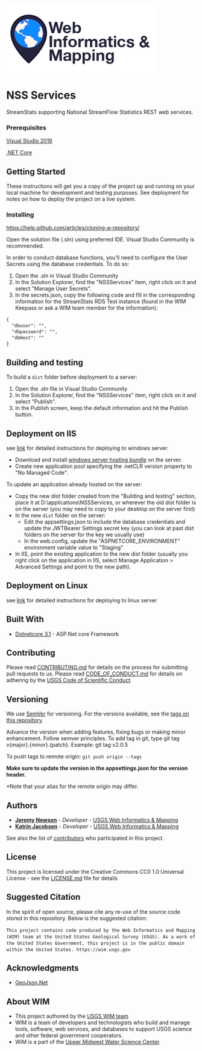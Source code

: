 ![WiM](wimlogo.png)

# NSS Services

StreamStats supporting National StreamFlow Statistics REST web services.

### Prerequisites

[Visual Studio 2019](https://www.visualstudio.com/)

[.NET Core](https://www.microsoft.com/net/core#windowscmd)

## Getting Started

These instructions will get you a copy of the project up and running on your local machine for development and testing purposes. See deployment for notes on how to deploy the project on a live system.

### Installing

https://help.github.com/articles/cloning-a-repository/

Open the solution file (.sln) using preferred IDE. Visual Studio Community is recommended.

In order to conduct database functions, you'll need to configure the User Secrets using the database credentials. To do so:
1. Open the .sln in Visual Studio Community
2. In the Solution Explorer, find the "NSSServices" item, right click on it and select "Manage User Secrets".
3. In the secrets.json, copy the following code and fill in the corresponding information for the StreamStats RDS Test instance (found in the WIM Keepass or ask a WIM team member for the information):
```
{
  "dbuser": "",
  "dbpassword": "",
  "dbHost": ""
}
```

## Building and testing

To build a `dist` folder before deployment to a server:
1. Open the .sln file in Visual Studio Community
2. In the Solution Explorer, find the "NSSServices" item, right click on it and select "Publish".
3. In the Publish screen, keep the default information and hit the Publish button.

## Deployment on IIS

see [link](https://docs.microsoft.com/en-us/aspnet/core/host-and-deploy/iis/?view=aspnetcore-5.0)  for detailed instructions for deploying to windows server.

* Download and install [windows server hosting bundle](https://www.microsoft.com/net/download/core#/runtime) on the server.
* Create new application pool specifying the .netCLR version property to "No Managed Code".

To update an application already hosted on the server:
* Copy the new dist folder created from the "Building and testing" section, place it at D:\applications\NSSServices, or wherever the old dist folder is on the server (you may need to copy to your desktop on the server first)
* In the new `dist` folder on the server:
    * Edit the appsettings.json to include the database credentials and update the JWTBearer Settings secret key (you can look at past dist folders on the server for the key we usually use)
    * In the web.config, update the "ASPNETCORE_ENVIRONMENT" environment variable value to "Staging"
* In IIS, point the existing application to the new dist folder (usually you right click on the application in IIS, select Manage Application > Advanced Settings and point to the new path).

## Deployment on Linux

see [link](https://docs.microsoft.com/en-us/aspnet/core/publishing/apache-proxy) for detailed instructions for deploying to linux server

## Built With

* [Dotnetcore 3.1](https://github.com/dotnet/core) - ASP.Net core Framework

## Contributing

Please read [CONTRIBUTING.md](CONTRIBUTING.md) for details on the process for submitting pull requests to us. Please read [CODE_OF_CONDUCT.md](CODE_OF_CONDUCT.md) for details on adhering by the [USGS Code of Scientific Conduct](https://www2.usgs.gov/fsp/fsp_code_of_scientific_conduct.asp).

## Versioning

We use [SemVer](http://semver.org/) for versioning. For the versions available, see the [tags on this repository](../../tags). 

Advance the version when adding features, fixing bugs or making minor enhancement. Follow semver principles. To add tag in git, type git tag v{major}.{minor}.{patch}. Example: git tag v2.0.5

To push tags to remote origin: `git push origin --tags`

**Make sure to update the version in the appsettings.json for the version header.**

*Note that your alias for the remote origin may differ.

## Authors

* **[Jeremy Newson](https://www.usgs.gov/staff-profiles/jeremy-k-newson)**  - *Developer* - [USGS Web Informatics & Mapping](https://wim.usgs.gov/)
* **[Katrin Jacobsen](https://www.usgs.gov/staff-profiles/jeremy-k-newson)**  - *Developer* - [USGS Web Informatics & Mapping](https://wim.usgs.gov/)

See also the list of [contributors](../../graphs/contributors) who participated in this project.

## License

This project is licensed under the Creative Commons CC0 1.0 Universal License - see the [LICENSE.md](LICENSE.md) file for details

## Suggested Citation

In the spirit of open source, please cite any re-use of the source code stored in this repository. Below is the suggested citation:

`This project contains code produced by the Web Informatics and Mapping (WIM) team at the United States Geological Survey (USGS). As a work of the United States Government, this project is in the public domain within the United States. https://wim.usgs.gov`

## Acknowledgments

* [GeoJson.Net](https://github.com/GeoJSON-Net/GeoJSON.Net)

## About WIM

* This project authored by the [USGS WIM team](https://wim.usgs.gov)
* WIM is a team of developers and technologists who build and manage tools, software, web services, and databases to support USGS science and other federal government cooperators.
* WiM is a part of the [Upper Midwest Water Science Center](https://www.usgs.gov/centers/wisconsin-water-science-center).
